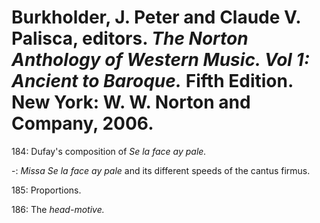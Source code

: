 # Burkholder, J. Peter and Claude V. Palisca, editors. *The Norton Anthology of Western Music. Vol 1: Ancient to Baroque.* Fifth Edition. New York: W. W. Norton and Company, 2006.  

184: Dufay's composition of *Se la face ay pale.*  

-: *Missa Se la face ay pale* and its different speeds of the cantus firmus.    

185: Proportions.  

186: The *head-motive.*  
